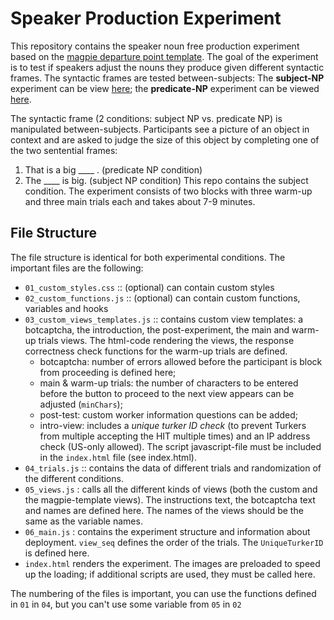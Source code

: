 # Speaker Production Experiment

This repository contains the speaker noun free production experiment based on the [magpie departure point template](https://github.com/magpie-ea/magpie-departure-point). The goal of the experiment is to test if speakers adjust the nouns they produce given different syntactic frames. The syntactic frames are tested between-subjects: The **subject-NP** experiment can be view [here](https://exp1-pred.netlify.com/); the **predicate-NP** experiment can be viewed [here](https://exp1-prenom.netlify.com/).

The syntactic frame (2 conditions: subject NP vs. predicate NP) is manipulated between-subjects. Participants see a picture of an object in context and are asked to judge the size of this object by completing one of the two sentential frames:
1. That is a big ____ . (predicate NP condition)
2. The ____ is big. (subject NP condition)
This repo contains the subject condition.
The experiment consists of two blocks with three warm-up and three main trials each and takes about 7-9 minutes.   

## File Structure

The file structure is identical for both experimental conditions.
The important files are the following:
- `01_custom_styles.css` :: (optional) can contain custom styles
- `02_custom_functions.js` :: (optional) can contain custom functions, variables and hooks
- `03_custom_views_templates.js` :: contains custom view templates: a botcaptcha, the introduction, the post-experiment, the main and warm-up trials views. The html-code rendering the views, the response correctness check functions for the warm-up trials are defined.
  - botcaptcha: number of errors allowed before the participant is block from proceeding is defined here;
  - main & warm-up trials: the number of characters to be entered before the button to proceed to the next view appears can be adjusted (`minChars`);
  - post-test: custom worker information questions can be added;
  - intro-view: includes a _unique turker ID check_ (to prevent Turkers from multiple accepting the HIT multiple times) and an IP address check (US-only allowed). The script javascript-file must be included in the `index.html` file (see index.html).
- `04_trials.js` :: contains the data of different trials and randomization of the different conditions.
- `05_views.js` : calls all the different kinds of views (both the custom and the magpie-template views). The instructions text, the botcaptcha text and names are defined here. The names of the views should be the same as the variable names.
- `06_main.js` : contains the experiment structure and information about deployment. `view_seq` defines the order of the trials. The `UniqueTurkerID` is defined here.
-  `index.html` renders the experiment. The images are preloaded to speed up the loading; if additional scripts are used, they must be called here.

The numbering of the files is important, you can use the functions defined in `01` in `04`, but you can't use some variable from `05` in `02`
